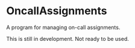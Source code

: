 # OncallAssignments
A program for managing on-call assignments.

This is still in development.  Not ready to be used.
